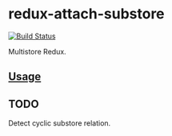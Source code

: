 # redux-attach-substore

[![Build Status](https://travis-ci.org/pinyin/redux-attach-substore.svg?branch=master)](https://travis-ci.org/pinyin/redux-attach-substore)

Multistore Redux.

## [Usage](./src/attachTo.test.ts)

## TODO 

Detect cyclic substore relation.
